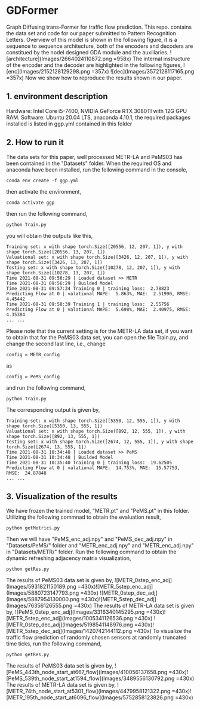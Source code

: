 # GDFormer
Graph Diffusing trans-Former for traffic flow prediction. This repo. contains the data set and code for our paper submitted to Pattern Recognition Letters. Overview of this model is shown in the following figure, it is a sequence to sequence architecture, both of the encoders and decoders are constitued by the nodel designed GDA module and the auxiliaries.
![architecture](Images/2664024110872.png =958x)
The internal instructure of the encoder and the decoder are highlighted in the following figures,
![enc](Images/2152128129298.png =357x)
![dec](Images/3572128117165.png =357x)
Now we show how to reproduce the results shown in our paper. 
## 1. environment description
Hardware: Intel Core i5-7400, NVIDIA GeForce RTX 3080TI with 12G GPU RAM.
Software: Ubuntu 20.04 LTS, anaconda 4.10.1, the required packages installed is listed in ggp.yml contained in this folder
## 2. How to run it
The data sets for this paper, well processed METR-LA and PeMS03 has been contained in the "Datasets" folder.
When the required OS and anaconda have been installed, run the following command in the console,
```
conda env create -f ggp.yml
```
then activate the environment,
```
conda activate ggp
```
then run the following command,
```
python Train.py
```
you will obtain the outputs like this,
```
Training set: x with shape torch.Size([20556, 12, 207, 1]), y with shape torch.Size([20556, 13, 207, 1])
Valuational set: x with shape torch.Size([3426, 12, 207, 1]), y with shape torch.Size([3426, 13, 207, 1])
Testing set: x with shape torch.Size([10278, 12, 207, 1]), y with shape torch.Size([10278, 13, 207, 1])
Time 2021-08-31 09:56:29 | Loaded dataset >> METR
Time 2021-08-31 09:56:29 | Builded Model
Time 2021-08-31 09:57:34 Training 0 | training loss:  2.78823
Predicting Flow at 0 | valational MAPE:  5.863%, MAE:  2.51990, RMSE:  4.45442
Time 2021-08-31 09:58:39 Training 1 | training loss:  2.55756
Predicting Flow at 0 | valational MAPE:  5.698%, MAE:  2.40975, RMSE:  4.35384
... ...
```
Please note that the current setting is for the METR-LA data set, if you want to obtain that for the PeMS03 data set, you can open the file Train.py, and change the second last line, i.e., change 
```
config = METR_config
```
as
```
config = PeMS_config
```
and run the following command,
```
python Train.py
```
The corresponding output is given by,
```
Training set: x with shape torch.Size([5350, 12, 555, 1]), y with shape torch.Size([5350, 13, 555, 1])
Valuational set: x with shape torch.Size([892, 12, 555, 1]), y with shape torch.Size([892, 13, 555, 1])
Testing set: x with shape torch.Size([2674, 12, 555, 1]), y with shape torch.Size([2674, 13, 555, 1])
Time 2021-08-31 10:34:48 | Loaded dataset >> PeMS
Time 2021-08-31 10:34:48 | Builded Model
Time 2021-08-31 10:35:40 Training 0 | training loss:  19.62505
Predicting Flow at 0 | valational MAPE:  14.753%, MAE:  15.57753, RMSE:  24.87848
... ...
```
## 3. Visualization of the results
We have frozen the trained model, "METR.pt" and "PeMS.pt" in this folder.
Utilizing the following commnad to obtain the evaluation result,
```
python getMetrics.py
```
Then we will have "PeMS_enc_adj.npy" and "PeMS_dec_adj.npy" in "Datasets/PeMS/" folder and "METR_enc_adj.npy" and "METR_enc_adj.npy" in "Datasets/METR/" folder.
Run the following command to obtain the dynamic refreshing adjacency matrix visualization,
```
python getRes.py
```
The results of PeMS03 data set is given by,
![METR_0step_enc_adj](Images/5931821150189.png =430x)![METR_5step_enc_adj](Images/5880723147793.png =430x)
![METR_0step_dec_adj](Images/5887954130000.png =430x)![METR_5step_dec_adj](Images/76356126555.png =430x)
The results of METR-LA data set is given by,
![PeMS_0step_enc_adj](Images/3316340145295.png =430x)![METR_5step_enc_adj](Images/1005341126536.png =430x)
![METR_0step_dec_adj](Images/5198541148976.png =430x)![METR_5step_dec_adj](Images/1420742144112.png =430x)
To visualize the traffic flow prediction of randomly chosen sensors at randomly truncated time ticks, run the following command,
```
python getRes.py
```
The results of PeMS03 data set is given by,
![PeMS_443th_node_start_at667_flow](Images/410056137658.png =430x)![PeMS_539th_node_start_at1594_flow](Images/3489556130792.png =430x)
The results of METR-LA data set is given by,
![METR_74th_node_start_at5301_flow](Images/4479958121322.png =430x)![METR_195th_node_start_at6096_flow](Images/5752858123826.png =430x)
